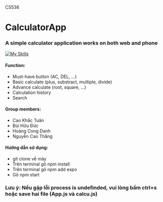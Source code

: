 CS536

# CalculatorApp
### A simple calculator application works on both web and phone
[![My Skills](https://skills.thijs.gg/icons?i=js,react)](https://skills.thijs.gg)


#### Function:
   - Must-have button (AC, DEL, ...)
   - Basic calculate (plus, substract, multiple, divide)
   - Advance calculate (root, square, ...)
   - Calculation history
   - Search
   
#### Group members:
  - Cao Khắc Tuân
  - Bùi Hữu Đức
  - Hoàng Cong Danh
  - Nguyễn Cao Thắng
  
#### Hướng dẫn sử dụng: 
   - git clone về máy
   - Trên terminal gõ npm install
   - Trên terminal gõ npm add expo
   - Gõ npm start
### Lưu ý: Nếu gặp lỗi process is undefinded, vui lòng bấm ctrl+s hoặc save hai file (App.js và calcu.js)
   
